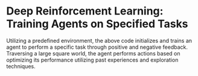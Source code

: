 # Deep Reinforcement Learning: Training Agents on Specified Tasks
Utilizing a predefined environment, the above code initializes and trains an agent to perform a specific task through positive and negative feedback.  Traversing a large square world, the agent performs actions based on optimizing its performance utilizing past experiences and exploration techniques.

